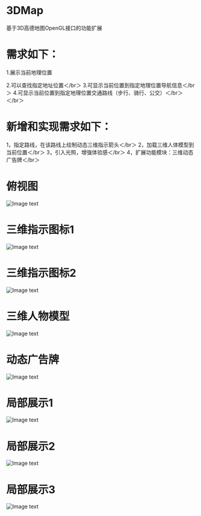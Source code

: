 # 3DMap
基于3D高德地图OpenGL接口的功能扩展
# 需求如下：
1.展示当前地理位置  

2.可以查找指定地址位置＜/br＞
3.可显示当前位置到指定地理位置导航信息＜/br＞
4.可显示当前位置到指定地理位置交通路线（步行、骑行、公交）＜/br＞
＜/br＞
# 新增和实现需求如下：
1，指定路线，在该路线上绘制动态三维指示箭头＜/br＞
2，加载三维人体模型到当前位置＜/br＞
3，引入光照，增强体验感＜/br＞
4，扩展功能模块：三维动态广告牌＜/br＞
# 俯视图
![Image text](https://github.com/ProEthan/3DMap/blob/master/image_folder/main.png)
# 三维指示图标1
![Image text](https://github.com/ProEthan/3DMap/blob/master/image_folder/arrow1.png)
# 三维指示图标2
![Image text](https://github.com/ProEthan/3DMap/blob/master/image_folder/arrow2.png)
# 三维人物模型
![Image text](https://github.com/ProEthan/3DMap/blob/master/image_folder/man.png)
# 动态广告牌
![Image text](https://github.com/ProEthan/3DMap/blob/master/image_folder/cube.png)
# 局部展示1
![Image text](https://github.com/ProEthan/3DMap/blob/master/image_folder/jubu1.png)
# 局部展示2
![Image text](https://github.com/ProEthan/3DMap/blob/master/image_folder/jubu2.png)
# 局部展示3
![Image text](https://github.com/ProEthan/3DMap/blob/master/image_folder/jubu3.png)
